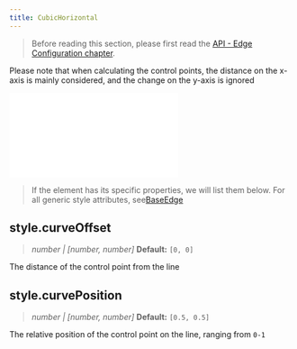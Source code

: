 ```yaml
---
title: CubicHorizontal
---
```


> Before reading this section, please first read the [API - Edge Configuration chapter](/api/elements/edges/base-edge).

Please note that when calculating the control points, the distance on the x-axis is mainly considered, and the change on the y-axis is ignored

<embed src="@/common/api/elements/edges/cubic-horizontal.md"></embed>

> If the element has its specific properties, we will list them below. For all generic style attributes, see[BaseEdge](./BaseEdge.en.md)

## style.curveOffset

> _number \| [number, number]_ **Default:** `[0, 0]`

The distance of the control point from the line

## style.curvePosition

> _number \| [number, number]_ **Default:** `[0.5, 0.5]`

The relative position of the control point on the line, ranging from `0-1`
